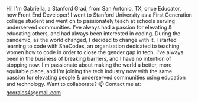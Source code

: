 Hi! I'm Gabriella, a Stanford Grad, from San Antonio, TX, once Educator, now Front End Developer! I went to Stanford University as a First Generation college student and went on to passionately teach at schools serving underserved communities. I've always had a passion for elevating & educating others, and had always been interested in coding. During the pandemic, as the world changed, I decided to change with it. I started learning to code with SheCodes, an organization dedicated to teaching women how to code in order to close the gender gap in tech. I've always been in the business of breaking barriers, and I have no intention of stopping now. I'm passionate about making the world a better, more equitable place, and I'm joining the tech industry now with the same passion for elevating people & underserved communities using education and technology. Want to collaborate? 📫 Contact me at: gcorales4@gmail.com



<!---
EllaCodes4/EllaCodes4 is a ✨ special ✨ repository because its `README.md` (this file) appears on your GitHub profile.
You can click the Preview link to take a look at your changes.
--->
